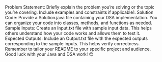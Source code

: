 Problem Statement: Briefly explain the problem you’re solving or the topic you’re covering. Include examples and constraints if applicable1.
Solution Code: Provide a Solution.java file containing your DSA implementation. You can organize your code into classes, methods, and functions as needed.
Sample Inputs: Create an Input.txt file with sample input data. This helps others understand how your code works and allows them to test it.
Expected Outputs: Include an Output.txt file with the expected outputs corresponding to the sample inputs. This helps verify correctness.
Remember to tailor your README to your specific project and audience. Good luck with your Java and DSA work! 😊
